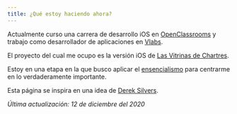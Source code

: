 ```yaml
---
title: ¿Qué estoy haciendo ahora?
---
```

Actualmente curso una carrera de desarrollo iOS en [OpenClassrooms](https://openclassrooms.com) y trabajo como desarrollador de aplicaciones en [Vlabs](https://v-labs.fr).

El proyecto del cual me ocupo es la versión iOS de [Las Vitrinas de Chartres](https://www.vitrines-chartres.com/). 

Estoy en una etapa en la que busco aplicar el [ensencialismo](https://gregmckeown.com/book/) para centrarme en lo verdaderamente importante.

Esta página se inspira en una idea de [Derek Silvers](https://nownownow.com/about).

_Última actualización: 12 de diciembre del 2020_